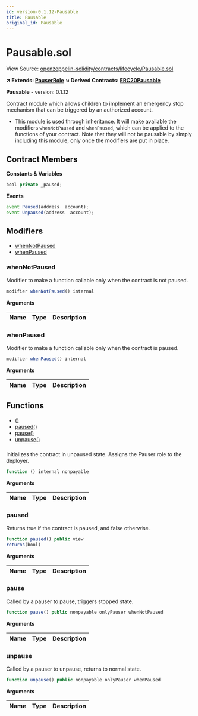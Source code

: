 ```yaml
---
id: version-0.1.12-Pausable
title: Pausable
original_id: Pausable
---
```


# Pausable.sol

View Source: [openzeppelin-solidity/contracts/lifecycle/Pausable.sol](../../openzeppelin-solidity/contracts/lifecycle/Pausable.sol)

**↗ Extends: [PauserRole](PauserRole.md)**
**↘ Derived Contracts: [ERC20Pausable](ERC20Pausable.md)**

**Pausable** - version: 0.1.12

Contract module which allows children to implement an emergency stop
mechanism that can be triggered by an authorized account.
 * This module is used through inheritance. It will make available the
modifiers `whenNotPaused` and `whenPaused`, which can be applied to
the functions of your contract. Note that they will not be pausable by
simply including this module, only once the modifiers are put in place.

## Contract Members
**Constants & Variables**

```js
bool private _paused;

```

**Events**

```js
event Paused(address  account);
event Unpaused(address  account);
```

## Modifiers

- [whenNotPaused](#whennotpaused)
- [whenPaused](#whenpaused)

### whenNotPaused

Modifier to make a function callable only when the contract is not paused.

```js
modifier whenNotPaused() internal
```

**Arguments**

| Name        | Type           | Description  |
| ------------- |------------- | -----|

### whenPaused

Modifier to make a function callable only when the contract is paused.

```js
modifier whenPaused() internal
```

**Arguments**

| Name        | Type           | Description  |
| ------------- |------------- | -----|

## Functions

- [()](#)
- [paused()](#paused)
- [pause()](#pause)
- [unpause()](#unpause)

### 

Initializes the contract in unpaused state. Assigns the Pauser role
to the deployer.

```js
function () internal nonpayable
```

**Arguments**

| Name        | Type           | Description  |
| ------------- |------------- | -----|

### paused

Returns true if the contract is paused, and false otherwise.

```js
function paused() public view
returns(bool)
```

**Arguments**

| Name        | Type           | Description  |
| ------------- |------------- | -----|

### pause

Called by a pauser to pause, triggers stopped state.

```js
function pause() public nonpayable onlyPauser whenNotPaused 
```

**Arguments**

| Name        | Type           | Description  |
| ------------- |------------- | -----|

### unpause

Called by a pauser to unpause, returns to normal state.

```js
function unpause() public nonpayable onlyPauser whenPaused 
```

**Arguments**

| Name        | Type           | Description  |
| ------------- |------------- | -----|

